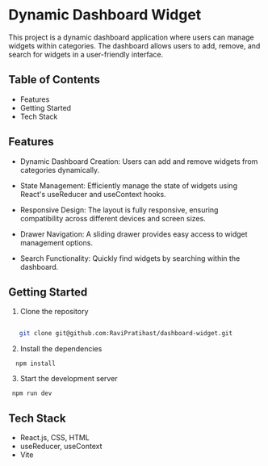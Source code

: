# Dynamic Dashboard Widget

This project is a dynamic dashboard application where users can manage widgets within categories. The dashboard allows users to add, remove, and search for widgets in a user-friendly interface.

## Table of Contents
 * Features
 * Getting Started
 * Tech Stack
 
 ## Features
 * Dynamic Dashboard Creation: Users can add and remove widgets from categories dynamically.
 * State Management: Efficiently manage the state of widgets using React's useReducer and useContext hooks.
 * Responsive Design: The layout is fully responsive, ensuring compatibility across different devices and screen sizes.
 * Drawer Navigation: A sliding drawer provides easy access to widget management options.

 * Search Functionality: Quickly find widgets by searching within the dashboard.


## Getting Started
 1. Clone the repository
```bash

   git clone git@github.com:RaviPratihast/dashboard-widget.git

```
2. Install the dependencies

```
  npm install
```
3. Start the development server
```
 npm run dev
```

## Tech Stack
* React.js, CSS, HTML
* useReducer, useContext
* Vite 





